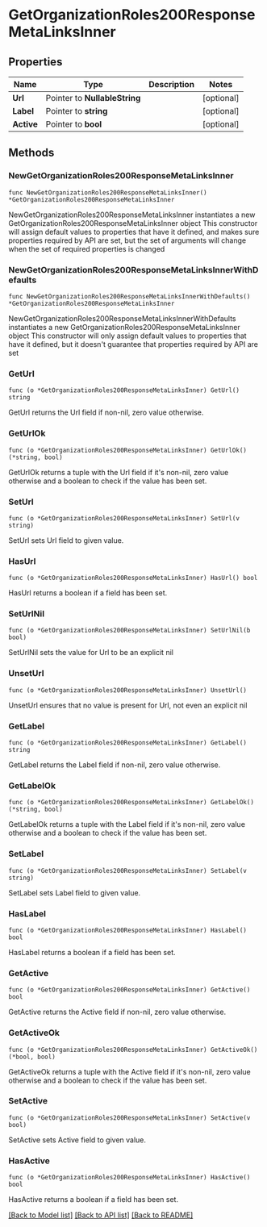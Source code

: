 # GetOrganizationRoles200ResponseMetaLinksInner

## Properties

Name | Type | Description | Notes
------------ | ------------- | ------------- | -------------
**Url** | Pointer to **NullableString** |  | [optional] 
**Label** | Pointer to **string** |  | [optional] 
**Active** | Pointer to **bool** |  | [optional] 

## Methods

### NewGetOrganizationRoles200ResponseMetaLinksInner

`func NewGetOrganizationRoles200ResponseMetaLinksInner() *GetOrganizationRoles200ResponseMetaLinksInner`

NewGetOrganizationRoles200ResponseMetaLinksInner instantiates a new GetOrganizationRoles200ResponseMetaLinksInner object
This constructor will assign default values to properties that have it defined,
and makes sure properties required by API are set, but the set of arguments
will change when the set of required properties is changed

### NewGetOrganizationRoles200ResponseMetaLinksInnerWithDefaults

`func NewGetOrganizationRoles200ResponseMetaLinksInnerWithDefaults() *GetOrganizationRoles200ResponseMetaLinksInner`

NewGetOrganizationRoles200ResponseMetaLinksInnerWithDefaults instantiates a new GetOrganizationRoles200ResponseMetaLinksInner object
This constructor will only assign default values to properties that have it defined,
but it doesn't guarantee that properties required by API are set

### GetUrl

`func (o *GetOrganizationRoles200ResponseMetaLinksInner) GetUrl() string`

GetUrl returns the Url field if non-nil, zero value otherwise.

### GetUrlOk

`func (o *GetOrganizationRoles200ResponseMetaLinksInner) GetUrlOk() (*string, bool)`

GetUrlOk returns a tuple with the Url field if it's non-nil, zero value otherwise
and a boolean to check if the value has been set.

### SetUrl

`func (o *GetOrganizationRoles200ResponseMetaLinksInner) SetUrl(v string)`

SetUrl sets Url field to given value.

### HasUrl

`func (o *GetOrganizationRoles200ResponseMetaLinksInner) HasUrl() bool`

HasUrl returns a boolean if a field has been set.

### SetUrlNil

`func (o *GetOrganizationRoles200ResponseMetaLinksInner) SetUrlNil(b bool)`

 SetUrlNil sets the value for Url to be an explicit nil

### UnsetUrl
`func (o *GetOrganizationRoles200ResponseMetaLinksInner) UnsetUrl()`

UnsetUrl ensures that no value is present for Url, not even an explicit nil
### GetLabel

`func (o *GetOrganizationRoles200ResponseMetaLinksInner) GetLabel() string`

GetLabel returns the Label field if non-nil, zero value otherwise.

### GetLabelOk

`func (o *GetOrganizationRoles200ResponseMetaLinksInner) GetLabelOk() (*string, bool)`

GetLabelOk returns a tuple with the Label field if it's non-nil, zero value otherwise
and a boolean to check if the value has been set.

### SetLabel

`func (o *GetOrganizationRoles200ResponseMetaLinksInner) SetLabel(v string)`

SetLabel sets Label field to given value.

### HasLabel

`func (o *GetOrganizationRoles200ResponseMetaLinksInner) HasLabel() bool`

HasLabel returns a boolean if a field has been set.

### GetActive

`func (o *GetOrganizationRoles200ResponseMetaLinksInner) GetActive() bool`

GetActive returns the Active field if non-nil, zero value otherwise.

### GetActiveOk

`func (o *GetOrganizationRoles200ResponseMetaLinksInner) GetActiveOk() (*bool, bool)`

GetActiveOk returns a tuple with the Active field if it's non-nil, zero value otherwise
and a boolean to check if the value has been set.

### SetActive

`func (o *GetOrganizationRoles200ResponseMetaLinksInner) SetActive(v bool)`

SetActive sets Active field to given value.

### HasActive

`func (o *GetOrganizationRoles200ResponseMetaLinksInner) HasActive() bool`

HasActive returns a boolean if a field has been set.


[[Back to Model list]](../README.md#documentation-for-models) [[Back to API list]](../README.md#documentation-for-api-endpoints) [[Back to README]](../README.md)


